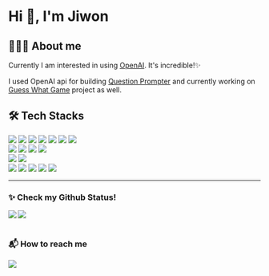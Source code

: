 <h1> Hi 👋, I'm Jiwon </h1>
<h2>🙋🏻‍♀️ About me</h2>

Currently I am interested in using [OpenAI](https://openai.com/blog/openai-api). It's incredible!✨ 


I used OpenAI api for building [Question Prompter](https://github.com/jiwonmik/SMILE-Question-Prompter) and currently working on [Guess What Game](https://github.com/jiwonmik/SMILE-Guess-What-Game) project as well. 

<div>
<h2>🛠️ Tech Stacks</h2>
<img src="https://img.shields.io/badge/JavaScript-F7DF1E?style=flat&logo=JavaScript&logoColor=white" />
<img src="https://img.shields.io/badge/HTML5-E34F26?style=flat&logo=HTML5&logoColor=white" />
<img src="https://img.shields.io/badge/CSS3-1572B6?style=flat&logo=CSS3&logoColor=white" />
<img src="https://img.shields.io/badge/React-61DAFB?style=flat&logo=React&logoColor=white" />
<img src="https://img.shields.io/badge/Vite-646CFF?style=flat&logo=Vite&logoColor=white" />
<img src="https://img.shields.io/badge/TypeScript-3178C6?style=flat&logo=TypeScript&logoColor=white" />
<img src="https://img.shields.io/badge/Next.js-000000?style=flat&logo=Next.js&logoColor=white" />
</br>
<img src="https://img.shields.io/badge/Python-3776AB?style=flat&logo=Python&logoColor=white" />
<img src="https://img.shields.io/badge/FastAPI-009688?style=flat&logo=FastAPI&logoColor=white" />
<img src="https://img.shields.io/badge/ElasticSearch-005571?style=flat&logo=ElasticSearch&logoColor=white" />
<img src="https://img.shields.io/badge/Node.js-339933?style=flat&logo=Node.js&logoColor=white" />
</br>
<img src="https://img.shields.io/badge/spaCy-09A3D5?style=flat&logo=spaCy&logoColor=white" />
<img src="https://img.shields.io/badge/OpenAI-412991?style=flat&logo=OpenAI&logoColor=white" />
</br>
<img src="https://img.shields.io/badge/Linux-FCC624?style=flat&logo=Linux&logoColor=white" />
<img src="https://img.shields.io/badge/Docker-2496ED?style=flat&logo=Docker&logoColor=white" />
<img src="https://img.shields.io/badge/Gunicorn-499848?style=flat&logo=Gunicorn&logoColor=white" />
<img src="https://img.shields.io/badge/Git-F05032?style=flat&logo=Git&logoColor=white" />
<img src="https://img.shields.io/badge/VS Code-007ACC?style=flat&logo=VisualStudioCode&logoColor=white" />
</div>

* * *

<h3>✨ Check my Github Status!</h3>
<div>
  <a href="https://github.com/anuraghazra/github-readme-stats">
    <img align="left" src="https://github-readme-stats.vercel.app/api?username=jiwonmik&show_icons=true&theme=radical" />
  </a>
  <a href="https://github.com/anuraghazra/convoychat">
    <img src="https://github-readme-stats.vercel.app/api/top-langs/?username=jiwonmik&layout=compact"/>
  </a>
</div>

<br>
<h3> 📬 How to reach me </h3>
<a href="https://www.linkedin.com/in/jiwonmik/">
  <img src="https://img.shields.io/badge/LinkedIn-0A66C2?style=flat&logo=LinkedIn&logoColor=white" />
</a>

<!--
**jiwonmik/jiwonmik** is a ✨ _special_ ✨ repository because its `README.md` (this file) appears on your GitHub profile.
- 🔭 I’m currently working on ...
- 🌱 I’m currently learning ...
- 👯 I’m looking to collaborate on ...
- 🤔 I’m looking for help with ...
- 💬 Ask me about ...
- 📫 How to reach me: ...
- 😄 Pronouns: ...
- ⚡ Fun fact: ...
-->

